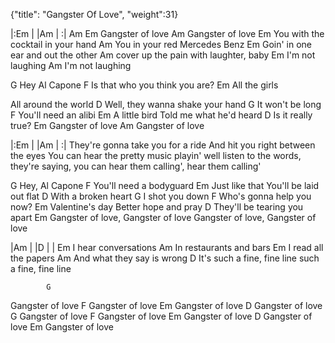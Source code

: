 {"title": "Gangster Of Love",
"weight":31}

|:Em    |    |Am   |    :|
Am          Em
Gangster of love
            Am
Gangster of love
             Em
You with the cocktail in your hand
            Am
You in your red Mercedes Benz
      Em
Goin' in one ear and out the other
Am
cover up the pain with laughter, baby
Em
I'm not laughing
Am
I'm not laughing

G
Hey Al Capone
F
Is that who you think you are?
Em
All the girls

All around the world
      D
Well, they wanna shake your hand
G
It won't be long
F
You'll need an alibi
Em
A little bird
Told me what he'd heard
D
Is it really true?
            Em
Gangster of love
            Am
Gangster of love

|:Em    |    |Am   |    :|
They're gonna take you for a ride
And hit you right between the eyes
You can hear the pretty music playin' well
listen to the words, they're saying,
you can hear them calling', hear them calling'

G
Hey, Al Capone
F
You'll need a bodyguard
Em
Just like that
You'll be laid out flat
D
With a broken heart
G
I shot you down
F
Who's gonna help you now?
Em
Valentine's day
Better hope and pray
           D
They'll be tearing you apart
            Em
Gangster of love, Gangster of love
Gangster of love, Gangster of love

|Am   |   |D   |   |
Em
I hear conversations
Am
In restaurants and bars
  Em
I read all the papers
    Am
And what they say is wrong
       D
It's such a fine, fine line
such a fine, fine line

            G
Gangster of love
            F
Gangster of love
            Em
Gangster of love
            D
Gangster of love
            G
Gangster of love
            F
Gangster of love
            Em
Gangster of love
            D
Gangster of love
            Em
Gangster of love
